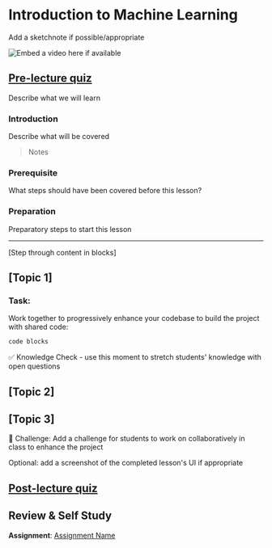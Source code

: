 # Introduction to Machine Learning

Add a sketchnote if possible/appropriate

![Embed a video here if available](video-url)

## [Pre-lecture quiz](https://jolly-sea-0a877260f.azurestaticapps.net/quiz/11/)

Describe what we will learn

### Introduction

Describe what will be covered

> Notes

### Prerequisite

What steps should have been covered before this lesson?

### Preparation

Preparatory steps to start this lesson

---

[Step through content in blocks]

## [Topic 1]

### Task:

Work together to progressively enhance your codebase to build the project with shared code:

```html
code blocks
```

✅ Knowledge Check - use this moment to stretch students' knowledge with open questions

## [Topic 2]

## [Topic 3]

🚀 Challenge: Add a challenge for students to work on collaboratively in class to enhance the project

Optional: add a screenshot of the completed lesson's UI if appropriate

## [Post-lecture quiz](https://jolly-sea-0a877260f.azurestaticapps.net/quiz/12/)

## Review & Self Study

**Assignment**: [Assignment Name](assignment.md)
